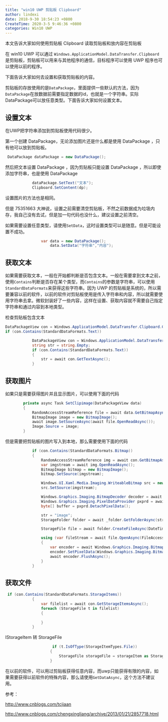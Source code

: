 ```yaml
---
title: "win10 UWP 剪贴板 Clipboard"
author: lindexi
date: 2018-9-30 18:54:23 +0800
CreateTime: 2020-3-5 9:46:36 +0800
categories: Win10 UWP
---
```


本文告诉大家如何使用剪贴板 Clipboard 读取剪贴板和放内容在剪贴板

<!--more-->



<div id="toc"></div>

在 win10 UWP 可以通过 `Windows.ApplicationModel.DataTransfer.Clipboard` 是剪贴板，剪贴板可以用来与其他程序的通信，目标程序可以使用 UWP 程序也可以使用以前的程序。

下面告诉大家如何去设置和获取剪贴板的内容。

剪贴板的存放使用的是`DataPackage`，里面提供一些默认的方法，因为`DataPackage`在放数据前需要指定数据的id，也就是一个字符串。实际DataPackage可以放任意类型。下面告诉大家如何设置文本。

## 设置文本

在UWP把字符串添加到剪贴板使用代码很少。

第一个创建 DataPackage，无论添加图片还是什么都是使用 DataPackage ，只有他可以放到剪贴板。

```csharp
 DataPackage dataPackage = new DataPackage();
```

然后把文本设置 DataPackage ，因为剪贴板只能设置 DataPackage ，所以即使添加字符串，也是使用 DataPackage

```csharp
            dataPackage.SetText("文本");
            Clipboard.SetContent(dp);
```

设置图片的方法也是相同。

但是 75351663 大神说，设置之前需要清空剪贴板，不然之前数据成为垃圾内存，我自己没有去试，但是加一句代码也没什么，建议设置之前清空。

如果需要设置任意类型，请使用`SetData`，这时设置类型可以是随意。但是可能设置不成功。

```csharp
                var data = new DataPackage();
                    data.SetData("字符串","内容");
```

## 获取文本

如果需要获取文本，一般在开始都判断是否包含文本。一般在需要拿到文本之前，使用`Contains`判断是否存在某个类型，而`Contains`的参数是字符串，可以使用`StandardDataFormats`来获得这些字符串。因为 UWP 的剪贴板是系统的，所以需要兼容以前的软件，以前的软件对剪贴板使用是传入字符串和内容，所以就需要使用字符串去拿。微软封装好了一些内容，这样在设置、获取内容就不需要自己指定字符串和通过内容到本地类型。

检查剪贴板包含文本

```csharp
DataPackageView con = Windows.ApplicationModel.DataTransfer.Clipboard.GetContent();
if (con.Contains(StandardDataFormats.Text))
```

```csharp
            DataPackageView con = Windows.ApplicationModel.DataTransfer.Clipboard.GetContent();
            string str = string.Empty;
            if (con.Contains(StandardDataFormats.Text))
            {
                str = await con.GetTextAsync();
            }
```

## 获取图片

如果只是需要获得图片并且显示图片，可以使用下面的代码

```csharp
        private async Task SetClipimage(DataPackageView data)
        {
            RandomAccessStreamReference file = await data.GetBitmapAsync();
            BitmapImage image = new BitmapImage();
            await image.SetSourceAsync(await file.OpenReadAsync());
            Image.Source = image;
        }
```

但是需要把剪贴板的图片写入到本地，那么需要使用下面的代码

```csharp
            if (con.Contains(StandardDataFormats.Bitmap))
            {
                RandomAccessStreamReference img = await con.GetBitmapAsync();
                var imgstream = await img.OpenReadAsync();
                BitmapImage bitmap = new BitmapImage();
                bitmap.SetSource(imgstream);

                Windows.UI.Xaml.Media.Imaging.WriteableBitmap src = new Windows.UI.Xaml.Media.Imaging.WriteableBitmap(bitmap.PixelWidth, bitmap.PixelHeight);
                src.SetSource(imgstream);

                Windows.Graphics.Imaging.BitmapDecoder decoder = await Windows.Graphics.Imaging.BitmapDecoder.CreateAsync(imgstream);
                Windows.Graphics.Imaging.PixelDataProvider pxprd = await decoder.GetPixelDataAsync(Windows.Graphics.Imaging.BitmapPixelFormat.Bgra8, Windows.Graphics.Imaging.BitmapAlphaMode.Straight, new Windows.Graphics.Imaging.BitmapTransform(), Windows.Graphics.Imaging.ExifOrientationMode.RespectExifOrientation, Windows.Graphics.Imaging.ColorManagementMode.DoNotColorManage);
                byte[] buffer = pxprd.DetachPixelData();

                str = "image";
                StorageFolder folder = await _folder.GetFolderAsync(str);

                StorageFile file = await folder.CreateFileAsync(DateTime.Now.Year.ToString() + DateTime.Now.Month.ToString() + DateTime.Now.Day.ToString() + DateTime.Now.Hour.ToString() + DateTime.Now.Minute.ToString() + ".png", CreationCollisionOption.GenerateUniqueName);

                using (var fileStream = await file.OpenAsync(FileAccessMode.ReadWrite))
                {
                    var encoder = await Windows.Graphics.Imaging.BitmapEncoder.CreateAsync(Windows.Graphics.Imaging.BitmapEncoder.PngEncoderId, fileStream);
                    encoder.SetPixelData(Windows.Graphics.Imaging.BitmapPixelFormat.Bgra8, Windows.Graphics.Imaging.BitmapAlphaMode.Straight, decoder.PixelWidth, decoder.PixelHeight, decoder.DpiX, decoder.DpiY, buffer);
                    await encoder.FlushAsync();
                }
            }
```

## 获取文件

```csharp
 if (con.Contains(StandardDataFormats.StorageItems))
            {
                var filelist = await con.GetStorageItemsAsync();
                foreach (StorageFile t in filelist)
                {
                    
                }
            }
```

IStorageItem 转 StorageFile

```csharp
                     if (t.IsOfType(StorageItemTypes.File))
                    {
                        StorageFile storageFile = storageItem as StorageFile;  
                    }
```

在以前的软件，可以用过剪贴板获得任意内容，而uwp只能获得有限的内容，如果需要获得以前软件的特殊内容，那么请使用`GetDataAsync`，这个方法不建议用。

参考：

http://www.cnblogs.com/tcjiaan

http://www.cnblogs.com/chengxingliang/archive/2013/01/21/2857718.html


